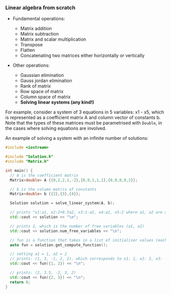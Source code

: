 ### Linear algebra from scratch

- Fundamental operations:

  - Matrix addition
  - Matrix subtraction
  - Matrix and scalar multiplication
  - Transpose
  - Flatten
  - Concatenating two matrices either horizontally or vertically

- Other operations:
  - Gaussian elimination
  - Gauss jordan elimination
  - Rank of matrix
  - Row space of matrix
  - Column space of matrix
  - **Solving linear systems (any kind!)**

For example, consider a system of 3 equations in 5 variables: x1 - x5, which is represented as a coefficient matrix A and column vector of constants b. Note that the types of these matrices must be parametrised with `Double`, in the cases where solving equations are involved.

An example of solving a system with an infinite number of solutions:

```cpp
#include <iostream>

#include "Solution.h"
#include "Matrix.h"

int main() {
  // A is the coefficient matrix
  Matrix<double> A {{0,2,2,1,-2},{0,0,1,1,1},{0,0,0,0,2}};

  // b is the column matrix of constants
  Matrix<double> b {{2},{3},{4}};

  Solution solution = solve_linear_system(A, b);

  // prints "x1:a1, x2:2+0.5a2, x3:1-a2, x4:a2, x5:2 where a1, a2 are arbitrary parameters"
  std::cout << solution << "\n";

  // prints 2, which is the number of free variables (a1, a2)
  std::cout << solution.num_free_variables << "\n";

  // fun is a function that takes in a list of initialiser values (each corresponding to the free variables in their natural order (a1, a2, ..., an) and returns the values of all the variables for that particular combination of values
  auto fun = solution.get_compute_function();

  // setting a1 = 1, a2 = 2
  // prints: (1, 3, -1, 2, 2), which corresponds to x1: 1, x2: 3, x3: -1, x4: 2, x5: 2
  std::cout << fun({1, 2}) << "\n";

  // prints: (2, 3.5, -2, 3, 2)
  std::cout << fun({2, 3}) << "\n";
  return 0;
}
```
